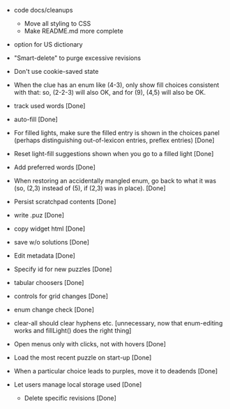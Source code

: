 - code docs/cleanups
  - Move all styling to CSS
  - Make README.md more complete
- option for US dictionary
- "Smart-delete" to purge excessive revisions
- Don't use cookie-saved state
- When the clue has an enum like (4-3), only show fill choices consistent with that: so, (2-2-3) will also OK, and for (9), (4,5) will also be OK.

- track used words [Done]
- auto-fill [Done]
- For filled lights, make sure the filled entry is shown in the choices panel (perhaps distinguishing out-of-lexicon entries, preflex entries) [Done]
- Reset light-fill suggestions shown when you go to a filled light [Done]
- Add preferred words [Done]
- When restoring an accidentally mangled enum, go back to what it was (so, (2,3) instead of (5), if (2,3) was in place). [Done]
- Persist scratchpad contents [Done]
- write .puz [Done]
- copy widget html [Done]
- save w/o solutions [Done]
- Edit metadata [Done]
- Specify id for new puzzles [Done]
- tabular choosers [Done]
- controls for grid changes [Done]
- enum change check [Done]
- clear-all should clear hyphens etc. [unnecessary, now that enum-editing works and fillLight() does the right thing]
- Open menus only with clicks, not with hovers [Done]
- Load the most recent puzzle on start-up [Done]
- When a particular choice leads to purples, move it to deadends [Done]
- Let users manage local storage used [Done]
  - Delete specific revisions [Done]
